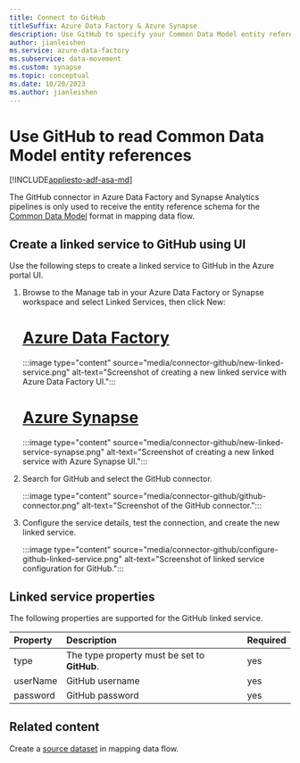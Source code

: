 ```yaml
---
title: Connect to GitHub
titleSuffix: Azure Data Factory & Azure Synapse
description: Use GitHub to specify your Common Data Model entity references
author: jianleishen
ms.service: azure-data-factory
ms.subservice: data-movement
ms.custom: synapse
ms.topic: conceptual
ms.date: 10/20/2023
ms.author: jianleishen
---
```


# Use GitHub to read Common Data Model entity references

[!INCLUDE[appliesto-adf-asa-md](includes/appliesto-adf-asa-md.md)]

The GitHub connector in Azure Data Factory and Synapse Analytics pipelines is only used to receive the entity reference schema for the [Common Data Model](format-common-data-model.md) format in mapping data flow.

## Create a linked service to GitHub using UI

Use the following steps to create a linked service to GitHub in the Azure portal UI.

1. Browse to the Manage tab in your Azure Data Factory or Synapse workspace and select Linked Services, then click New:

   # [Azure Data Factory](#tab/data-factory)

   :::image type="content" source="media/connector-github/new-linked-service.png" alt-text="Screenshot of creating a new linked service with Azure Data Factory UI.":::

   # [Azure Synapse](#tab/synapse-analytics)

   :::image type="content" source="media/connector-github/new-linked-service-synapse.png" alt-text="Screenshot of creating a new linked service with Azure Synapse UI.":::
  
2. Search for GitHub and select the GitHub connector.

   :::image type="content" source="media/connector-github/github-connector.png" alt-text="Screenshot of the GitHub connector.":::    


1. Configure the service details, test the connection, and create the new linked service.

   :::image type="content" source="media/connector-github/configure-github-linked-service.png" alt-text="Screenshot of linked service configuration for GitHub.":::


## Linked service properties

The following properties are supported for the GitHub linked service.

| Property | Description | Required |
|:--- |:--- |:--- |
| type | The type property must be set to **GitHub**. | yes
| userName | GitHub username | yes |
| password | GitHub password | yes |

## Related content

Create a [source dataset](data-flow-source.md) in mapping data flow.
